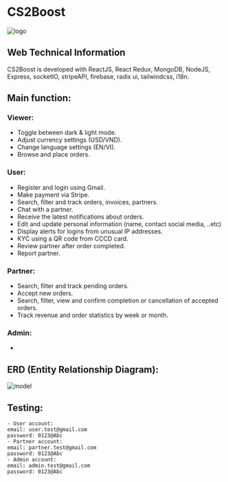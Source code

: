 # CS2Boost

![logo](./public/assets/documents/cs2-boost-banner.png)

## Web Technical Information

CS2Boost is developed with ReactJS, React Redux, MongoDB, NodeJS, Express, socketIO, stripeAPI, firebase, radix ui, tailwindcss, i18n.

## Main function:

### Viewer:

- Toggle between dark & light mode.
- Adjust currency settings (USD/VND).
- Change language settings (EN/VI).
- Browse and place orders.

### User:

- Register and login using Gmail.
- Make payment via Stripe.
- Search, filter and track orders, invoices, partners.
- Chat with a partner.
- Receive the latest notifications about orders.
- Edit and update personal information (name, contact social media, ..etc)
- Display alerts for logins from unusual IP addresses.
- KYC using a QR code from CCCD card.
- Review partner after order completed.
- Report partner.

### Partner:

- Search, filter and track pending orders.
- Accept new orders.
- Search, filter, view and confirm completion or cancellation of accepted orders.
- Track revenue and order statistics by week or month.

### Admin:
- 

## ERD (Entity Relationship Diagram):

![model](./public/assets/documents/cs2-boost-erd.png)

## Testing:

```
- User account:
email: user.test@gmail.com
password: 0123@Abc
- Partner account:
email: partner.test@gmail.com
password: 0123@Abc
- Admin account:
email: admin.test@gmail.com
password: 0123@Abc
```
